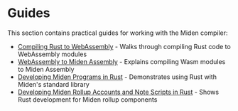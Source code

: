 # Guides

This section contains practical guides for working with the Miden compiler:

- [Compiling Rust to WebAssembly](rust_to_wasm.md) - Walks through compiling Rust code to WebAssembly modules
- [WebAssembly to Miden Assembly](wasm_to_masm.md) - Explains compiling Wasm modules to Miden Assembly
- [Developing Miden Programs in Rust](develop_miden_in_rust.md) - Demonstrates using Rust with Miden's standard library
- [Developing Miden Rollup Accounts and Note Scripts in Rust](develop_miden_rollup_accounts_and_note_scripts_in_rust.md) - Shows Rust development for Miden rollup components
